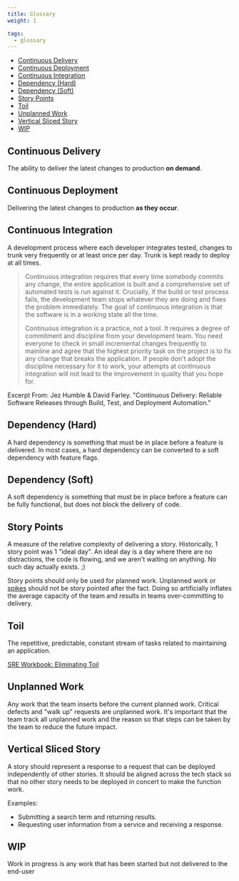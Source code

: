 ```yaml
---
title: Glossary
weight: 1

tags:
  - glossary
---
```


- [Continuous Delivery](#continuous-delivery)
- [Continuous Deployment](#continuous-deployment)
- [Continuous Integration](#continuous-integration)
- [Dependency (Hard)](#dependency-hard)
- [Dependency (Soft)](#dependency-soft)
- [Story Points](#story-points)
- [Toil](#toil)
- [Unplanned Work](#unplanned-work)
- [Vertical Sliced Story](#vertical-sliced-story)
- [WIP](#wip)

## Continuous Delivery

The ability to deliver the latest changes to production **on demand**.

## Continuous Deployment

Delivering the latest changes to production **as they occur**.

## Continuous Integration

A development process where each developer integrates tested,
changes to trunk very frequently or at least once per day. Trunk is kept ready to deploy at all times.

> Continuous integration requires that every time somebody commits any change, the entire application is built and a comprehensive
> set of automated tests is run against it. Crucially, if the build or test process fails, the development team stops whatever they
> are doing and fixes the problem immediately. The goal of continuous integration is that the software is in a working state all the
> time.
>
> Continuous integration is a practice, not a tool. It requires a degree of commitment and discipline from your development team.
> You need everyone to check in small incremental changes frequently to mainline and agree that the highest priority task on the
> project is to fix any change that breaks the application. If people don't adopt the discipline necessary for it to work, your
> attempts at continuous integration will not lead to the improvement in quality that you hope for.

Excerpt From: Jez Humble & David Farley. "Continuous Delivery: Reliable Software Releases through Build, Test, and Deployment
Automation."

## Dependency (Hard)

A hard dependency is something that must be in place before a feature is
delivered. In most cases, a hard dependency can be converted to a soft dependency with feature flags.

## Dependency (Soft)

A soft dependency is something that must be in place before a feature can be fully functional, but does not block the
delivery of code.

## Story Points

A measure of the relative complexity of delivering a story. Historically, 1 story point was 1 "ideal
day". An ideal day is a day where there are no distractions, the code is flowing, and we aren't waiting on anything. No
such day actually exists. ;)

Story points should only be used for planned work. Unplanned work or [spikes](/en/docs/work-decomposition/spikes) should not be
story pointed after the fact. Doing so artificially inflates the average capacity of the team and results in teams
over-committing to delivery.

## Toil

The repetitive, predictable, constant stream of tasks related to
maintaining an application.

[SRE Workbook: Eliminating Toil](https://landing.google.com/sre/workbook/chapters/eliminating-toil/)

## Unplanned Work

Any work that the team inserts before the current planned work. Critical defects and "walk up" requests are unplanned
work. It's important that the team track all unplanned work and the reason so that steps can be taken by the team to
reduce the future impact.

## Vertical Sliced Story

A story should represent a response to a request that can be deployed
independently of other stories. It should be aligned across the tech stack so
that no other story needs to be deployed in concert to make the function work.

Examples:

- Submitting a search term and returning results.
- Requesting user information from a service and receiving a response.

## WIP

Work in progress is any work that has been started but not delivered to the end-user
